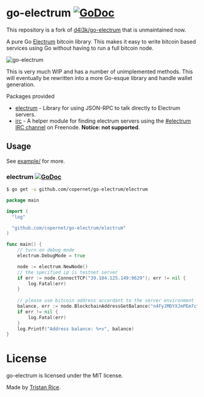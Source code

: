 # go-electrum [![GoDoc](https://godoc.org/github.com/copernet/go-electrum?status.svg)](https://godoc.org/github.com/copernet/go-electrum)
This repository is a fork of [d4l3k/go-electrum](https://github.com/d4l3k/go-electrum) that is unmaintained now. 

A pure Go [Electrum](https://electrum.org/) bitcoin library. This makes it easy to write bitcoin based services using Go without having to run a full bitcoin node.

![go-electrum](media/logo.png)

This is very much WIP and has a number of unimplemented methods. This will eventually be rewritten into a more Go-esque library and handle wallet generation.

Packages provided

* [electrum](https://godoc.org/github.com/copernet/go-electrum/electrum) - Library for using JSON-RPC to talk directly to Electrum servers.
* [irc](https://godoc.org/github.com/copernet/go-electrum/irc) - A helper module for finding electrum servers using the [#electrum IRC channel](http://docs.electrum.org/en/latest/protocol.html?highlight=irc#server-peers-subscribe) on Freenode. **Notice: not supported**.

## Usage
See [example/](https://github.com/copernet/go-electrum/tree/master/example) for more.

### electrum [![GoDoc](https://godoc.org/github.com/copernet/go-electrum/electrum?status.svg)](https://godoc.org/github.com/copernet/go-electrum/electrum)
```bash
$ go get -u github.com/copernet/go-electrum/electrum
```

```go
package main

import (
  "log"

  "github.com/copernet/go-electrum/electrum"
)

func main() {
    // turn on debug mode
    electrum.DebugMode = true

	node := electrum.NewNode()
    // the specified ip is testnet server
	if err := node.ConnectTCP("39.104.125.149:9629"); err != nil {
		log.Fatal(err)
	}
    
    // please use bitcoin address accordant to the server environment
	balance, err := node.BlockchainAddressGetBalance("n4FyJMDYXJmPEm7cffFLrwLXvGWn8cW9q2")
	if err != nil {
		log.Fatal(err)
	}
	log.Printf("Address balance: %+v", balance)
}
```

# License
go-electrum is licensed under the MIT license.

Made by [Tristan Rice](https://fn.lc).
